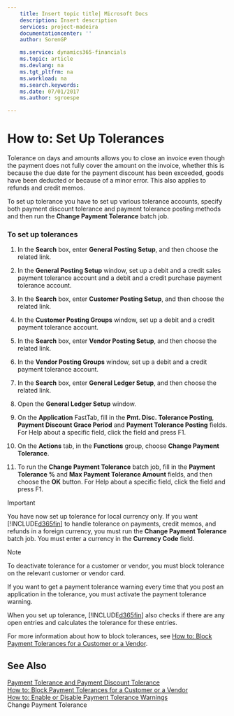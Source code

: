 ```yaml
---
    title: Insert topic title| Microsoft Docs
    description: Insert description
    services: project-madeira
    documentationcenter: ''
    author: SorenGP

    ms.service: dynamics365-financials
    ms.topic: article
    ms.devlang: na
    ms.tgt_pltfrm: na
    ms.workload: na
    ms.search.keywords:
    ms.date: 07/01/2017
    ms.author: sgroespe

---
```

# How to: Set Up Tolerances
Tolerance on days and amounts allows you to close an invoice even though the payment does not fully cover the amount on the invoice, whether this is because the due date for the payment discount has been exceeded, goods have been deducted or because of a minor error. This also applies to refunds and credit memos.  
  
 To set up tolerance you have to set up various tolerance accounts, specify both payment discount tolerance and payment tolerance posting methods and then run the **Change Payment Tolerance** batch job.  
  
### To set up tolerances  
  
1.  In the **Search** box, enter **General Posting Setup**, and then choose the related link.  
  
2.  In the **General Posting Setup** window, set up a debit and a credit sales payment tolerance account and a debit and a credit purchase payment tolerance account.  
  
3.  In the **Search** box, enter **Customer Posting Setup**, and then choose the related link.  
  
4.  In the **Customer Posting Groups** window, set up a debit and a credit payment tolerance account.  
  
5.  In the **Search** box, enter **Vendor Posting Setup**, and then choose the related link.  
  
6.  In the **Vendor Posting Groups** window, set up a debit and a credit payment tolerance account.  
  
7.  In the **Search** box, enter **General Ledger Setup**, and then choose the related link.  
  
8.  Open the **General Ledger Setup** window.  
  
9. On the **Application** FastTab, fill in the **Pmt. Disc. Tolerance Posting**, **Payment Discount Grace Period** and **Payment Tolerance Posting** fields. For Help about a specific field, click the field and press F1.  
  
10. On the **Actions** tab, in the **Functions** group, choose **Change Payment Tolerance**.  
  
11. To run the **Change Payment Tolerance** batch job, fill in the **Payment Tolerance %** and **Max Payment Tolerance Amount** fields, and then choose the **OK** button. For Help about a specific field, click the field and press F1.  
  
> [!IMPORTANT]  
>  You have now set up tolerance for local currency only. If you want [!INCLUDE[d365fin](includes/d365fin_md.md)] to handle tolerance on payments, credit memos, and refunds in a foreign currency, you must run the **Change Payment Tolerance** batch job. You must enter a currency in the **Currency Code** field.  
  
> [!NOTE]  
>  To deactivate tolerance for a customer or vendor, you must block tolerance on the relevant customer or vendor card.  
>   
>  If you want to get a payment tolerance warning every time that you post an application in the tolerance, you must activate the payment tolerance warning.  
>   
>  When you set up tolerance, [!INCLUDE[d365fin](includes/d365fin_md.md)] also checks if there are any open entries and calculates the tolerance for these entries.  
>   
>  For more information about how to block tolerances, see [How to: Block Payment Tolerances for a Customer or a Vendor](../how-to-enable-or-disable-payment-tolerance-warnings.md).  
  
## See Also  
 [Payment Tolerance and Payment Discount Tolerance](../payment-tolerance-and-payment-discount-tolerance.md)   
 [How to: Block Payment Tolerances for a Customer or a Vendor](../how-to-block-payment-tolerances-for-a-customer-or-a-vendor.md)   
 [How to: Enable or Disable Payment Tolerance Warnings](../how-to-enable-or-disable-payment-tolerance-warnings.md)   
 Change Payment Tolerance